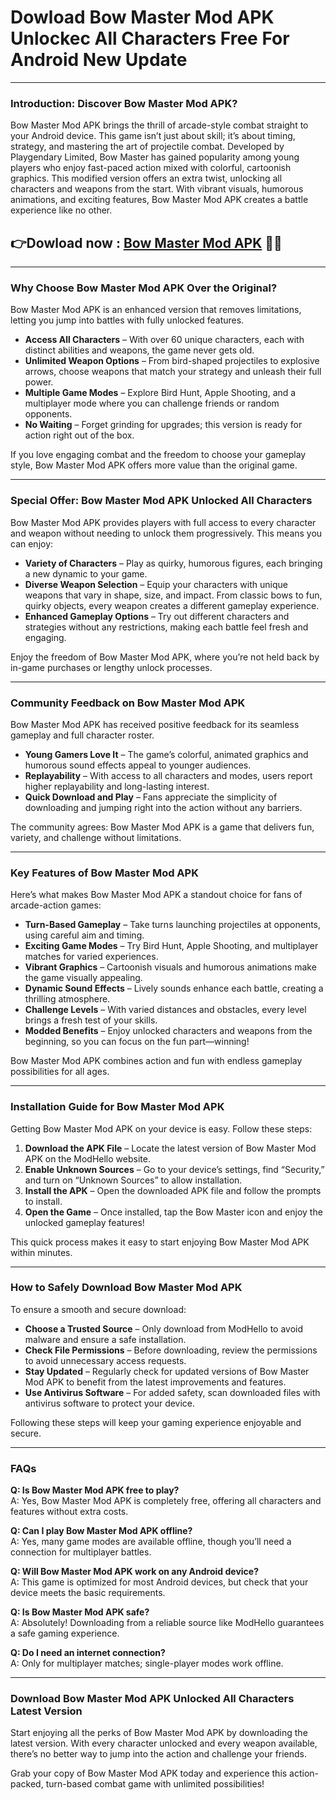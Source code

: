 # Dowload Bow Master Mod APK Unlockec All Characters Free For Android New Update

---

### Introduction: Discover Bow Master Mod APK?

Bow Master Mod APK brings the thrill of arcade-style combat straight to your Android device. This game isn’t just about skill; it’s about timing, strategy, and mastering the art of projectile combat. Developed by Playgendary Limited, Bow Master has gained popularity among young players who enjoy fast-paced action mixed with colorful, cartoonish graphics. This modified version offers an extra twist, unlocking all characters and weapons from the start. With vibrant visuals, humorous animations, and exciting features, Bow Master Mod APK creates a battle experience like no other.



## 👉Dowload now : [Bow Master Mod APK](https://modhello.com/bowmaster-apk/) 👌🏻
---

### Why Choose Bow Master Mod APK Over the Original?

Bow Master Mod APK is an enhanced version that removes limitations, letting you jump into battles with fully unlocked features.

- **Access All Characters** – With over 60 unique characters, each with distinct abilities and weapons, the game never gets old.
- **Unlimited Weapon Options** – From bird-shaped projectiles to explosive arrows, choose weapons that match your strategy and unleash their full power.
- **Multiple Game Modes** – Explore Bird Hunt, Apple Shooting, and a multiplayer mode where you can challenge friends or random opponents.
- **No Waiting** – Forget grinding for upgrades; this version is ready for action right out of the box.

If you love engaging combat and the freedom to choose your gameplay style, Bow Master Mod APK offers more value than the original game.

---

### Special Offer: Bow Master Mod APK Unlocked All Characters

Bow Master Mod APK provides players with full access to every character and weapon without needing to unlock them progressively. This means you can enjoy:

- **Variety of Characters** – Play as quirky, humorous figures, each bringing a new dynamic to your game.
- **Diverse Weapon Selection** – Equip your characters with unique weapons that vary in shape, size, and impact. From classic bows to fun, quirky objects, every weapon creates a different gameplay experience.
- **Enhanced Gameplay Options** – Try out different characters and strategies without any restrictions, making each battle feel fresh and engaging.

Enjoy the freedom of Bow Master Mod APK, where you’re not held back by in-game purchases or lengthy unlock processes.

---

### Community Feedback on Bow Master Mod APK

Bow Master Mod APK has received positive feedback for its seamless gameplay and full character roster.

- **Young Gamers Love It** – The game’s colorful, animated graphics and humorous sound effects appeal to younger audiences.
- **Replayability** – With access to all characters and modes, users report higher replayability and long-lasting interest.
- **Quick Download and Play** – Fans appreciate the simplicity of downloading and jumping right into the action without any barriers.

The community agrees: Bow Master Mod APK is a game that delivers fun, variety, and challenge without limitations.

---

### Key Features of Bow Master Mod APK

Here’s what makes Bow Master Mod APK a standout choice for fans of arcade-action games:

- **Turn-Based Gameplay** – Take turns launching projectiles at opponents, using careful aim and timing.
- **Exciting Game Modes** – Try Bird Hunt, Apple Shooting, and multiplayer matches for varied experiences.
- **Vibrant Graphics** – Cartoonish visuals and humorous animations make the game visually appealing.
- **Dynamic Sound Effects** – Lively sounds enhance each battle, creating a thrilling atmosphere.
- **Challenge Levels** – With varied distances and obstacles, every level brings a fresh test of your skills.
- **Modded Benefits** – Enjoy unlocked characters and weapons from the beginning, so you can focus on the fun part—winning!

Bow Master Mod APK combines action and fun with endless gameplay possibilities for all ages.

---

### Installation Guide for Bow Master Mod APK

Getting Bow Master Mod APK on your device is easy. Follow these steps:

1. **Download the APK File** – Locate the latest version of Bow Master Mod APK on the ModHello website.
2. **Enable Unknown Sources** – Go to your device’s settings, find “Security,” and turn on “Unknown Sources” to allow installation.
3. **Install the APK** – Open the downloaded APK file and follow the prompts to install.
4. **Open the Game** – Once installed, tap the Bow Master icon and enjoy the unlocked gameplay features!

This quick process makes it easy to start enjoying Bow Master Mod APK within minutes.

---

### How to Safely Download Bow Master Mod APK

To ensure a smooth and secure download:

- **Choose a Trusted Source** – Only download from ModHello to avoid malware and ensure a safe installation.
- **Check File Permissions** – Before downloading, review the permissions to avoid unnecessary access requests.
- **Stay Updated** – Regularly check for updated versions of Bow Master Mod APK to benefit from the latest improvements and features.
- **Use Antivirus Software** – For added safety, scan downloaded files with antivirus software to protect your device.

Following these steps will keep your gaming experience enjoyable and secure.

---

### FAQs

**Q: Is Bow Master Mod APK free to play?**  
A: Yes, Bow Master Mod APK is completely free, offering all characters and features without extra costs.

**Q: Can I play Bow Master Mod APK offline?**  
A: Yes, many game modes are available offline, though you’ll need a connection for multiplayer battles.

**Q: Will Bow Master Mod APK work on any Android device?**  
A: This game is optimized for most Android devices, but check that your device meets the basic requirements.

**Q: Is Bow Master Mod APK safe?**  
A: Absolutely! Downloading from a reliable source like ModHello guarantees a safe gaming experience.

**Q: Do I need an internet connection?**  
A: Only for multiplayer matches; single-player modes work offline.

---

### Download Bow Master Mod APK Unlocked All Characters Latest Version

Start enjoying all the perks of Bow Master Mod APK by downloading the latest version. With every character unlocked and every weapon available, there’s no better way to jump into the action and challenge your friends.

Grab your copy of Bow Master Mod APK today and experience this action-packed, turn-based combat game with unlimited possibilities!
